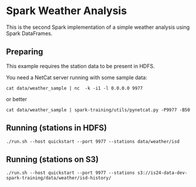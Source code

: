 # Spark Weather Analysis

This is the second Spark implementation of a simple weather analysis using Spark DataFrames.

## Preparing

This example requires the station data to be present in HDFS.

You need a NetCat server running with some sample data:

    cat data/weather_sample | nc  -k -i1 -l 0.0.0.0 9977
    
or better
    
    cat data/weather_sample | spark-training/utils/pynetcat.py -P9977 -B50

## Running (stations in HDFS)

    ./run.sh --host quickstart --port 9977 --stations data/weather/isd

## Running (stations on S3)  
   
    ./run.sh --host quickstart --port 9977 --stations s3://is24-data-dev-spark-training/data/weather/isd-history/
     

